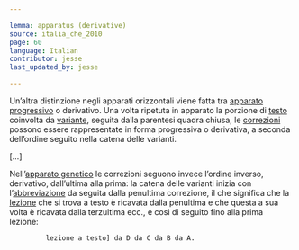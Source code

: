 ```yaml
---

lemma: apparatus (derivative)
source: italia_che_2010
page: 60
language: Italian
contributor: jesse
last_updated_by: jesse

---
```


Un’altra distinzione negli apparati orizzontali viene fatta tra [apparato progressivo](apparatusProgressive.html) o derivativo. Una volta ripetuta in apparato la porzione di [testo](text.html) coinvolta da [variante](variant.html), seguita dalla parentesi quadra chiusa, le [correzioni](correction.html) possono essere rappresentate in forma progressiva o derivativa, a seconda dell’ordine seguito nella catena delle varianti.

[…]

Nell’[apparato genetico](apparatusGenetic.html) le correzioni seguono invece l’ordine inverso, derivativo, dall’ultima alla prima: la catena delle varianti inizia con l’[abbreviazione](abbreviation.html) da seguita dalla penultima correzione, il che significa che la [lezione](readingVariant.html) che si trova a testo è ricavata dalla penultima e che questa a sua volta è ricavata dalla terzultima ecc., e così di seguito fino alla prima lezione:

             lezione a testo] da D da C da B da A.
